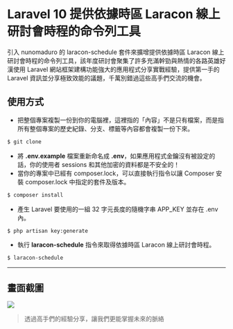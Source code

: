 # Laravel 10 提供依據時區 Laracon 線上研討會時程的命令列工具

引入 nunomaduro 的 laracon-schedule 套件來擴增提供依據時區 Laracon 線上研討會時程的命令列工具，該年度研討會聚集了許多充滿幹勁與熱情的各路英雄好漢使用 Laravel 網站框架建構功能強大的應用程式分享實戰經驗，提供第一手的 Laravel 資訊並分享極致效能的議題，千萬別錯過這些高手們交流的機會。

## 使用方式
- 把整個專案複製一份到你的電腦裡，這裡指的「內容」不是只有檔案，而是指所有整個專案的歷史紀錄、分支、標籤等內容都會複製一份下來。
```sh
$ git clone
```
- 將 __.env.example__ 檔案重新命名成 __.env__，如果應用程式金鑰沒有被設定的話，你的使用者 sessions 和其他加密的資料都是不安全的！
- 當你的專案中已經有 composer.lock，可以直接執行指令以讓 Composer 安裝 composer.lock 中指定的套件及版本。
```sh
$ composer install
```
- 產生 Laravel 要使用的一組 32 字元長度的隨機字串 APP_KEY 並存在 .env 內。
```sh
$ php artisan key:generate
```
- 執行 __laracon-schedule__ 指令來取得依據時區 Laracon 線上研討會時程。
```sh
$ laracon-schedule
```

----

## 畫面截圖
![](https://i.imgur.com/oZQFrK0.png)
> 透過高手們的經驗分享，讓我們更能掌握未來的脈絡
